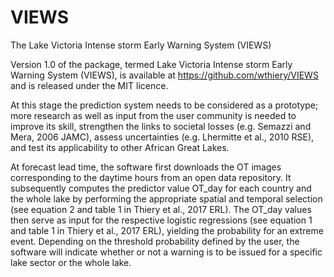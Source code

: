 # VIEWS
The Lake Victoria Intense storm Early Warning System (VIEWS)

Version 1.0 of the package, termed Lake Victoria Intense storm Early Warning System (VIEWS), is available at https://github.com/wthiery/VIEWS and is released under the MIT licence. 

At this stage the prediction system needs to be considered as a prototype; more research as well as input from the user community is needed to improve its skill, strengthen the links to societal losses (e.g. Semazzi and Mera, 2006 JAMC), assess uncertainties (e.g. Lhermitte et al., 2010 RSE), and test its applicability to other African Great Lakes. 

At forecast lead time, the software first downloads the OT images corresponding to the daytime hours from an open data repository. It subsequently computes the predictor value OT_day for each country and the whole lake by performing the appropriate spatial and temporal selection (see equation 2 and table 1 in Thiery et al., 2017 ERL). The OT_day values then serve as input for the respective logistic regressions (see equation 1 and table 1 in Thiery et al., 2017 ERL), yielding the probability for an extreme event. Depending on the threshold probability defined by the user, the software will indicate whether or not a warning is to be issued for a specific lake sector or the whole lake.
